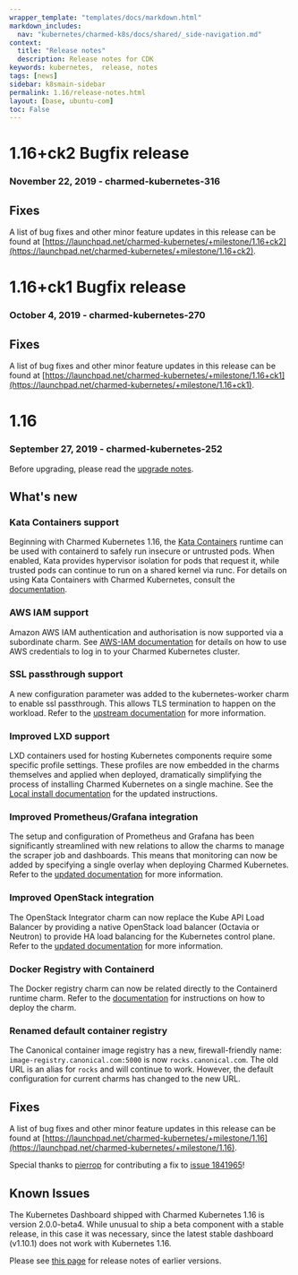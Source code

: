```yaml
---
wrapper_template: "templates/docs/markdown.html"
markdown_includes:
  nav: "kubernetes/charmed-k8s/docs/shared/_side-navigation.md"
context:
  title: "Release notes"
  description: Release notes for CDK
keywords: kubernetes,  release, notes
tags: [news]
sidebar: k8smain-sidebar
permalink: 1.16/release-notes.html
layout: [base, ubuntu-com]
toc: False
---
```


# 1.16+ck2 Bugfix release

### November 22, 2019 - charmed-kubernetes-316

## Fixes

A list of bug fixes and other minor feature updates in this release can be found at
[https://launchpad.net/charmed-kubernetes/+milestone/1.16+ck2](https://launchpad.net/charmed-kubernetes/+milestone/1.16+ck2).

# 1.16+ck1 Bugfix release

### October 4, 2019 - charmed-kubernetes-270

## Fixes

A list of bug fixes and other minor feature updates in this release can be found at
[https://launchpad.net/charmed-kubernetes/+milestone/1.16+ck1](https://launchpad.net/charmed-kubernetes/+milestone/1.16+ck1).

# 1.16

### September 27, 2019 - charmed-kubernetes-252

Before upgrading, please read the [upgrade notes](/kubernetes/charmed-k8s/docs/upgrade-notes).

## What's new

### Kata Containers support

Beginning with Charmed Kubernetes 1.16, the [Kata Containers](https://katacontainers.io) runtime can be used
with containerd to safely run insecure or untrusted pods. When enabled, Kata provides hypervisor isolation
for pods that request it, while trusted pods can continue to run on a shared kernel via runc.
For details on using Kata Containers with Charmed Kubernetes, consult the [documentation](/kubernetes/charmed-k8s/docs/kata).

### AWS IAM support

Amazon AWS IAM authentication and authorisation is now supported via a subordinate charm. See
[AWS-IAM documentation](/kubernetes/charmed-k8s/docs/aws-iam-auth) for details on how to use AWS credentials
to log in to your Charmed Kubernetes cluster.

### SSL passthrough support

A new configuration parameter was added to the kubernetes-worker charm to enable ssl passthrough.
This allows TLS termination to happen on the workload. Refer to the
[upstream documentation](https://kubernetes.github.io/ingress-nginx/user-guide/tls/#ssl-passthrough)
for more information.

### Improved LXD support

LXD containers used for hosting Kubernetes components require some specific profile settings. These
profiles are now embedded in the charms themselves and applied when deployed, dramatically
simplifying the process of installing Charmed Kubernetes on a single machine. See the
[Local install documentation](/kubernetes/charmed-k8s/docs/install-local) for the updated instructions.

### Improved Prometheus/Grafana integration

The setup and configuration of Prometheus and Grafana has been significantly streamlined with
new relations to allow the charms to manage the scraper job and dashboards. This means that
monitoring can now be added by specifying a single overlay when deploying Charmed Kubernetes.
Refer to the [updated documentation](/kubernetes/charmed-k8s/docs/monitoring) for more information.

### Improved OpenStack integration

The OpenStack Integrator charm can now replace the Kube API Load Balancer by providing a
native OpenStack load balancer (Octavia or Neutron) to provide HA load balancing for the
Kubernetes control plane. Refer to the [updated documentation](/kubernetes/charmed-k8s/docs/openstack-integration)
for more information.

### Docker Registry with Containerd

The Docker registry charm can now be related directly to the Containerd runtime charm.
Refer to the [documentation](/kubernetes/charmed-k8s/docs/docker-registry) for instructions on how to deploy the charm.

### Renamed default container registry

The Canonical container image registry has a new, firewall-friendly name:
`image-registry.canonical.com:5000` is now `rocks.canonical.com`. The old URL
is an alias for `rocks` and will continue to work. However, the default
configuration for current charms has changed to the new URL.

## Fixes

A list of bug fixes and other minor feature updates in this release can be found at
[https://launchpad.net/charmed-kubernetes/+milestone/1.16](https://launchpad.net/charmed-kubernetes/+milestone/1.16).

Special thanks to [pierrop](https://github.com/pierrop) for contributing a fix to
[issue 1841965](https://bugs.launchpad.net/charm-kubernetes-master/+bug/1841965)!

## Known Issues

The Kubernetes Dashboard shipped with Charmed Kubernetes 1.16 is version
2.0.0-beta4. While unusual to ship a beta component with a stable release, in
this case it was necessary, since the latest stable dashboard (v1.10.1) does
not work with Kubernetes 1.16.


Please see [this page][historic] for release notes of earlier versions.

<!--LINKS-->
[upgrade-notes]: /kubernetes/charmed-k8s/docs/upgrade-notes
[historic]: /kubernetes/charmed-k8s/docs/release-notes-historic
[upgrading-docker]: /kubernetes/charmed-k8s/docs/upgrading#upgrading-docker
[tigera-home]: https://www.tigera.io/tigera-products/calico-enterprise/
[tigera-docs]: /kubernetes/charmed-k8s/docs/tigera-secure-ee
[haoverview]: /kubernetes/charmed-k8s/docs/high-availability
[metallb-docs]: /kubernetes/charmed-k8s/docs/metallb
[hacluster-docs]: /kubernetes/charmed-k8s/docs/hacluster
[cni-calico]: /kubernetes/charmed-k8s/docs/cni-calico
[containerd]: /kubernetes/charmed-k8s/docs/containerd
[container-runtime]: /kubernetes/charmed-k8s/docs/container-runtime
[cis-benchmark]: https://www.cisecurity.org/benchmark/kubernetes/
